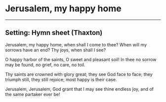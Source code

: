 # Jerusalem, my happy home

***

## Setting: Hymn sheet (Thaxton)

Jerusalem, my happy home,
when shall I come to thee?
When will my sorrows have an end?
Thy joys, when shall I see?

O happy harbor of the saints,
O sweet and pleasant soil!
In thee no sorrow may be found,
no grief, no care, no toil.

Thy saints are crowned with glory great;
they see God face to face;
they triumph still, they still rejoice;
most happy is their case.

Jerusalem, Jerusalem,
God grant that I may see
thine endless joy, and of the same
partaker ever be!